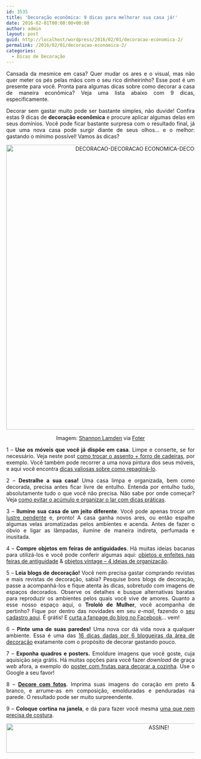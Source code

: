```yaml
---
id: 3535
title: 'Decoração econômica: 9 dicas para melhorar sua casa já!'
date: 2016-02-01T00:00:00+00:00
author: admin
layout: post
guid: http://localhost/wordpress/2016/02/01/decoracao-economica-2/
permalink: /2016/02/01/decoracao-economica-2/
categories:
  - Dicas de Decoração
---
```

<p align="justify">
  Cansada da mesmice em casa? Quer mudar os ares e o visual, mas não quer meter os pés pelas mãos com o seu rico dinheirinho? Esse post é um presente para você. Pronta para algumas dicas sobre como decorar a casa de maneira econômica? Veja uma lista abaixo com 9 dicas, especificamente.
</p>

<p align="justify">
  Decorar sem gastar muito pode ser bastante simples, não duvide! Confira estas 9 dicas de <strong>decoração econômica</strong> e procure aplicar algumas delas em seus domínios. Você pode ficar bastante surpresa com o resultado final, já que uma nova casa pode surgir diante de seus olhos… e o melhor: gastando o mínimo possível! Vamos ás dicas?
</p>

<p align="center">
  <img class="alignnone size-full wp-image-11840" src="http://www.trololodemulher.com.br/blog/wp-content/uploads/2016/01/DECORACAO-DECORACAO-ECONOMICA-DECORACAO-BARATA2.jpg" alt="DECORACAO-DECORACAO ECONOMICA-DECORACAO BARATA[2]" width="796" height="759" />
</p>

<p align="center">
  Imagem: <a href="https://www.flickr.com/photos/auntycookie/501791319/" target="_blank">Shannon Lamden</a> via <a href="http://foter.com/" target="_blank">Foter</a>
</p>

<p align="justify">
  1 – <strong>Use os móveis que você já dispõe em casa</strong>. Limpe e conserte, se for necessário. Veja neste post <a href="http://www.trololodemulher.com.br/2011/12/07/ideias-baratas-decoracao/" target="_blank">como trocar o assento + forro de cadeiras</a>, por exemplo. Você também pode recorrer a uma nova pintura dos seus móveis, e aqui você encontra <a href="http://www.trololodemulher.com.br/2011/08/01/movel-usado-antigo-restauracao/" target="_blank">dicas valiosas sobre como repaginá-lo</a>.
</p>

<p align="justify">
  2 – <strong>Destralhe a sua casa!</strong> Uma casa limpa e organizada, bem como decorada, precisa antes ficar livre de entulho. Entenda por entulho tudo, absolutamente tudo o que você não precisa. Não sabe por onde começar? Veja <a href="http://www.trololodemulher.com.br/2014/10/08/acumulo-e-organizacao/" target="_blank">como evitar o acúmulo e organizar o lar com dicas práticas</a>.
</p>

<p align="justify">
  3 – <strong>Ilumine sua casa de um jeito diferente</strong>. Você pode apenas trocar um <a href="http://www.decoracaodacasa.com/lustre-pendente/" target="_blank">lustre pendente</a> e, pronto! A casa ganha novos ares, ou então espalhe algumas velas aromatizadas pelos ambientes e acenda. Antes de fazer o óbvio e ligar as lâmpadas, ilumine de maneira indireta, perfumada e inusitada.
</p>

<p align="justify">
  4 – <strong>Compre objetos em feiras de antiguidades</strong>. Há muitas ideias bacanas para utilizá-los e você pode conferir algumas aqui: <a href="http://www.trololodemulher.com.br/2012/08/27/objeto-enfeite-decoracao/" target="_blank">objetos e enfeites nas feiras de antiguidade</a> & <a href="http://www.decoracaodacasa.com/ideias-de-organizacao/" target="_blank">objetos vintage – 4 ideias de organização</a>.
</p>

<p align="justify">
  5 – <strong>Leia blogs de decoração!</strong> Você nem precisa gastar comprando revistas e mais revistas de decoração, sabia? Pesquise bons blogs de decoração, passe a acompanhá-los e fique atenta às dicas, sobretudo com imagens de espaços decorados. Observe os detalhes e busque alternativas baratas para reproduzir os ambientes pelos quais você vive de amores. Quanto a esse nosso espaço aqui, o <strong>Trololó de Mulher</strong>, você acompanha de pertinho? Fique por dentro das novidades em seu <em>e-mail</em>, fazendo o <a href="https://feedburner.google.com/fb/a/mailverify?uri=blogBichaFemea&loc=en_US" target="_blank">seu cadastro aqui</a>. É grátis! E <a href="https://www.facebook.com/TrololoMulher/" target="_blank">curta a fanpage do blog no Facebook</a>… vem!
</p>

<p align="justify">
  6 – <strong>Pinte uma de suas paredes!</strong> Uma nova cor dá vida nova a qualquer ambiente. Essa é uma das <a href="http://www.trololodemulher.com.br/2014/03/11/decoracao-barata-2/" target="_blank">16 dicas dadas por 6 blogueiras da área de decoração</a> exatamente com o propósito de decorar gastando pouco.
</p>

<p align="justify">
  7 – <strong>Exponha quadros e posters.</strong> Emoldure imagens que você goste, cuja aquisição seja grátis. Há muitas opções para você fazer <em>download</em> de graça <em>web</em> afora, a exemplo do <a href="http://www.decoracaodacasa.com/decoracao-parede-cozinha/" target="_blank">poster com frutas para decorar a cozinha</a>. Use o Google a seu favor!
</p>

<p align="justify">
  8 – <a href="http://www.decoracaodacasa.com/decoracao-parede-fotos/" target="_blank"><strong>Decore com fotos</strong></a>. Imprima suas imagens do coração em preto & branco, e arrume-as em composição, emolduradas e penduradas na parede. O resultado pode ser muito surpreendente.
</p>

<p align="justify">
  9 – <strong>Coloque cortina na janela</strong>, e dá para fazer você mesma <a href="http://www.trololodemulher.com.br/2014/02/27/decoracao-cortina-sem-costura/" target="_blank">uma que nem precisa de costura</a>.
</p>

<p align="center">
  <a href="http://feedburner.google.com/fb/a/mailverify?uri=blogBichaFemea&loc=en_US" target="_blank"><img class="alignnone size-full wp-image-10439" src="http://www.trololodemulher.com.br/blog/wp-content/uploads/2014/09/ASSINE.png" alt="ASSINE!" width="800" height="78" /></a>
</p>

<p align="justify">